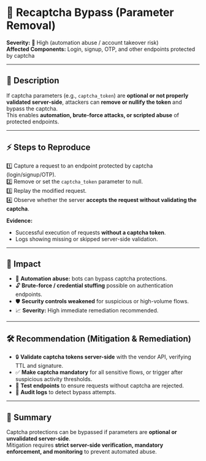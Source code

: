 # 🐞 Recaptcha Bypass (Parameter Removal)

**Severity:** 🔴 High (automation abuse / account takeover risk)  
**Affected Components:** Login, signup, OTP, and other endpoints protected by captcha

---

## 📖 Description  
If captcha parameters (e.g., `captcha_token`) are **optional or not properly validated server-side**, attackers can **remove or nullify the token** and bypass the captcha.  
This enables **automation, brute-force attacks, or scripted abuse** of protected endpoints.

---

## ⚡ Steps to Reproduce  
1️⃣ Capture a request to an endpoint protected by captcha (login/signup/OTP).  
2️⃣ Remove or set the `captcha_token` parameter to null.  
3️⃣ Replay the modified request.  
4️⃣ Observe whether the server **accepts the request without validating the captcha**.  

**Evidence:**  
- Successful execution of requests **without a captcha token**.  
- Logs showing missing or skipped server-side validation.

---

## 🎯 Impact  
- 🤖 **Automation abuse:** bots can bypass captcha protections.  
- 🔓 **Brute-force / credential stuffing** possible on authentication endpoints.  
- 🛡️ **Security controls weakened** for suspicious or high-volume flows.  
- 📈 **Severity:** High immediate remediation recommended.

---

## 🛠️ Recommendation (Mitigation & Remediation)  
- 🔒 **Validate captcha tokens server-side** with the vendor API, verifying TTL and signature.  
- ✅ **Make captcha mandatory** for all sensitive flows, or trigger after suspicious activity thresholds.  
- 🧪 **Test endpoints** to ensure requests without captcha are rejected.  
- 🧾 **Audit logs** to detect bypass attempts.  

---

## 📝 Summary  
Captcha protections can be bypassed if parameters are **optional or unvalidated server-side**.  
Mitigation requires **strict server-side verification, mandatory enforcement, and monitoring** to prevent automated abuse.
